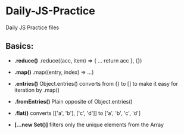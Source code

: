 # Daily-JS-Practice
Daily JS Practice files


## Basics:

-  **.reduce()**
<object>.reduce((acc, item) => {
    ...
    return acc
}, {})

- **.map()**
<object>.map((entry, index) => ...)

- **.entries()**
Object.entries(<object>) converts from {} to [] to make it easy for iteration by .map()

- **.fromEntries()**
Plain opposite of Object.entries()

- **.flat()**
converts [['a', 'b'], ['c', 'd']] to ['a', 'b', 'c', 'd']

- **[...new Set(<Array>)]**
filters only the unique elements from the Array
